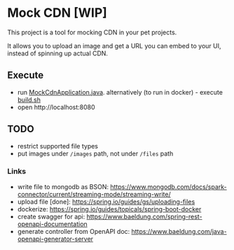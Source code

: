 # Mock CDN [WIP]

This project is a tool for mocking CDN in your pet projects.

It allows you to upload an image and get a URL you can embed
to your UI, instead of spinning up actual CDN.

## Execute

- run [MockCdnApplication.java](src%2Fmain%2Fjava%2Fcom%2Fandriidnikitin%2Ftools%2FMockCdnApplication.java).
  alternatively (to run in docker) - execute [build.sh](build.sh)
- open http://localhost:8080

## TODO

- restrict supported file types
- put images under `/images` path, not under `/files` path

### Links

- write file to mongodb as BSON: https://www.mongodb.com/docs/spark-connector/current/streaming-mode/streaming-write/
- upload file [done]: https://spring.io/guides/gs/uploading-files
- dockerize: https://spring.io/guides/topicals/spring-boot-docker
- create swagger for api: https://www.baeldung.com/spring-rest-openapi-documentation
- generate controller from OpenAPI doc: https://www.baeldung.com/java-openapi-generator-server
